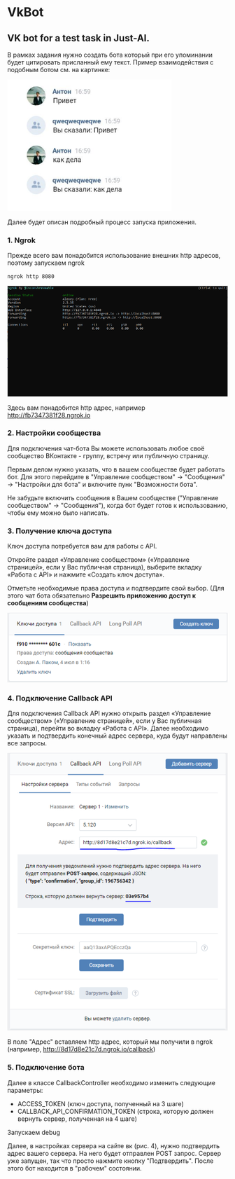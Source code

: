 # VkBot

## VK bot for a test task in Just-AI.

В рамках задания нужно создать бота который при его упоминании будет цитировать
присланный ему текст. Пример взаимодействия с подобным ботом см. на картинке:

![screen](https://github.com/axpak7/VkBot/blob/master/src/screenshots/screenshot4.PNG)


Далее будет описан подробный процесс запуска приложения.

### 1. Ngrok

Прежде всего вам понадобится использование внешних http адресов, поэтому запускаем ngrok
```$xslt
ngrok http 8080
```
![screen](https://github.com/axpak7/VkBot/blob/master/src/screenshots/screenshot2.PNG)

Здесь вам понадобится http адрес, например http://fb7347381f28.ngrok.io

### 2. Настройки сообщества

Для подключения чат-бота Вы можете использовать любое своё сообщество ВКонтакте - группу,
встречу или публичную страницу.

Первым делом нужно указать, что в вашем сообществе будет работать бот. Для этого перейдите
в "Управление сообществом" → "Сообщения" → "Настройки для бота" и включите пунк 
"Возможности бота".

Не забудьте включить сообщения в Вашем сообществе ("Управление сообществом" → "Сообщения"), 
когда бот будет готов к использованию, чтобы ему можно было написать.

### 3. Получение ключа доступа

Ключ доступа потребуется вам для работы с API.

Откройте раздел «Управление сообществом» («Управление страницей», если у 
Вас публичная страница), выберите вкладку «Работа с API» и нажмите «Создать 
ключ доступа».

Отметьте необходимые права доступа и подтвердите свой выбор. (Для этого чат бота
обязательно **Разрешить приложению доступ к сообщениям сообщества**)

![screen](https://github.com/axpak7/VkBot/blob/master/src/screenshots/screenshot3.PNG)

### 4. Подключение Callback API

Для подключения Callback API нужно открыть раздел «Управление сообществом» («Управление страницей»,
 если у Вас публичная страница), перейти во вкладку «Работа с API».
Далее необходимо указать и подтвердить конечный адрес сервера, куда будут направлены все запросы.

![screen](https://github.com/axpak7/VkBot/blob/master/src/screenshots/screenshot1.PNG)

В поле "Адрес" вставляем http адрес, который мы получили в ngrok (например, http://8d17d8e21c7d.ngrok.io/callback)

### 5. Подключение бота

Далее в классе CallbackController необходимо изменить следующие параметры:

- ACCESS_TOKEN (ключ доступа, полученный на 3 шаге)
- CALLBACK_API_CONFIRMATION_TOKEN (строка, которую должен вернуть сервер, 
полученная на 4 шаге)

Запускаем debug

Далее, в настройках сервера на сайте вк (рис. 4), нужно подтвердить адрес вашего сервера.
На него будет отправлен POST запрос. Сервер уже запущен, так что просто нажмите кнопку
"Подтвердить". После этого бот находится в "рабочем" состоянии.